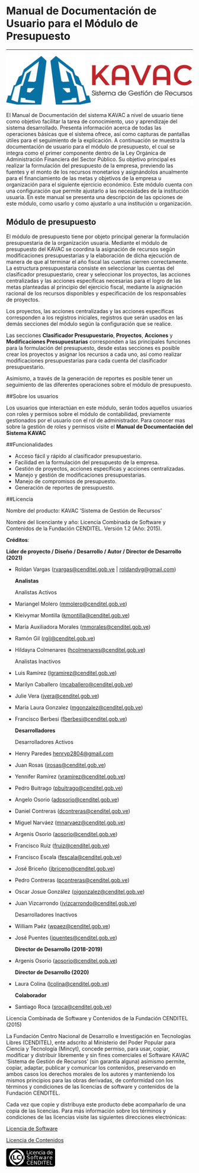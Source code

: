 # Manual de Documentación de Usuario para el Módulo de Presupuesto
******************************************************************

![Screenshot](img/logokavac.png#imagen)

El Manual de Documentación del sistema KAVAC a nivel de usuario tiene como objetivo facilitar la tarea de conocimiento, uso y aprendizaje del sistema desarrollado. Presenta información acerca de todas las operaciones básicas que el sistema ofrece, así como capturas de pantallas útiles para el seguimiento de la explicación. A continuación se muestra la documentación de usuario para el módulo de presupuesto, el cual se integra como el primer componente dentro de la Ley Orgánica de Administración Financiera del Sector Público. Su objetivo principal es realizar la formulación del presupuesto de la empresa, previendo las fuentes y el monto de los recursos monetarios y asignándolos anualmente para el financiamiento de las metas y objetivos de la empresa u organización para el siguiente ejercicio económico.  Este módulo cuenta con una configuración que permite ajustarlo a las necesidades de la institución usuaria. En este manual se presenta una descripción de las opciones de este módulo, como usarlo y como ajustarlo a una institución u organización.


## Módulo de presupuesto

El módulo de presupuesto tiene por objeto principal generar la formulación presupuestaria de la organización usuaria. Mediante el módulo de presupuesto del KAVAC se coordina la asignación de recursos según modificaciones presupuestarias y la elaboración de dicha ejecución de manera de que al terminar el año fiscal las cuentas cierren correctamente. La estructura presupuestaria consiste en seleccionar las cuentas del clasificador presupuestario, crear y seleccionar los proyectos, las acciones centralizadas y las acciones específicas necesarias para el logro de las metas planteadas al principio del ejercicio fiscal, mediante la asignación racional de los recursos disponibles y especificación de los responsables de proyectos.

Los proyectos, las acciones centralizadas y las acciones específicas corresponden a los registros iniciales, registros que serán usados en las demás secciones del módulo según la configuración que se realice.

Las secciones **Clasificador Presupuestario**, **Proyectos**, **Acciones** y **Modificaciones Presupuestarias** corresponden a las principales funciones para la formulación del presupuesto, desde estas secciones es posible crear los proyectos y asignar los recursos a cada uno, así como realizar modificaciones presupuestarias para cada cuenta del clasificador presupuestario.

Asimismo, a través de la generación de reportes es posible tener un seguimiento de las diferentes operaciones sobre el módulo de presupuesto.

##Sobre los usuarios


Los usuarios que interactúan en este módulo, serán todos aquellos usuarios con roles y permisos sobre el módulo de contabilidad, previamente gestionados por el usuario con el rol de administrador. Para conocer mas sobre la gestión de roles y permisos visite el **Manual de Documentación del Sistema KAVAC**

##Funcionalidades

-  Acceso fácil y rápido al clasificador presupuestario.
-  Facilidad en la formulación del presupuesto de la empresa.
-  Gestión de proyectos, acciones específicas y acciones centralizadas.
-  Manejo y gestión de modificaciones presupuestarias.
-  Manejo de compromisos de presupuesto.
-  Generación de reportes de presupuesto.

##Licencia

Nombre del producto: KAVAC ‘Sistema de Gestión de Recursos’

   Nombre del licenciante y año: Licencia Combinada de Software y Contenidos de la Fundación CENDITEL. Versión 1.2 (Año: 2015).

   **Créditos**:

   **Líder de proyecto / Diseño / Desarrollo / Autor / Director de Desarrollo (2021)**

- Roldan Vargas (rvargas@cenditel.gob.ve | roldandvg@gmail.com)

   **Analistas**

  Analistas Activos

- Mariangel Molero (mmolero@cenditel.gob.ve)
- Kleivymar Montilla (kmontilla@cenditel.gob.ve)
- María Auxiliadora Morales (mmorales@cenditel.gob.ve)
- Ramón Gil (rgil@cenditel.gob.ve)
- Hildayra Colmenares (hcolmenares@cenditel.gob.ve)

  Analistas Inactivos

- Luis Ramírez (lgramirez@cenditel.gob.ve)
- Marilyn Caballero (mcaballero@cenditel.gob.ve)
- Julie Vera (jvera@cenditel.gob.ve)
- María Laura Gonzalez (mgonzalez@cenditel.gob.ve)
- Francisco Berbesi (fberbesi@cenditel.gob.ve)


  **Desarrolladores**

  Desarrolladores Activos

- Henry Paredes <henryp2804@gmail.com>
- Juan Rosas (jrosas@cenditel.gob.ve)
- Yennifer Ramírez (yramirez@cenditel.gob.ve)
- Pedro Buitrago (pbuitrago@cenditel.gob.ve)
- Angelo Osorio (adosorio@cenditel.gob.ve)
- Daniel Contreras (dcontreras@cenditel.gob.ve)
- Miguel Narváez (mnarvaez@cenditel.gob.ve)
- Argenis Osorio (aosorio@cenditel.gob.ve)
- Francisco Ruiz (fruiz@cenditel.gob.ve)
- Francisco Escala (fescala@cenditel.gob.ve)
- José Briceño (jbriceno@cenditel.gob.ve)
- Pedro Contreras (pcontreras@cenditel.gob.ve)
- Oscar Josue González (ojgonzalez@cenditel.gob.ve)
- Juan Vizcarrondo (jvizcarrondo@cenditel.gob.ve)

  Desarrolladores Inactivos

- William Paéz (wpaez@cenditel.gob.ve)
- José Puentes (jpuentes@cenditel.gob.ve)


  **Director de Desarrollo (2018-2019)**

- Argenis Osorio (aosorio@cenditel.gob.ve)

  **Director de Desarrollo (2020)**

- Laura Colina (lcolina@cenditel.gob.ve)

  **Colaborador**

- Santiago Roca (sroca@cenditel.gob.ve)


Licencia Combinada de Software y Contenidos de la Fundación CENDITEL (2015)


La Fundación Centro Nacional de Desarrollo e Investigación en Tecnologías Libres (CENDITEL), ente adscrito al Ministerio del Poder Popular para  Ciencia y Tecnología (Mincyt), concede permiso, para usar, copiar, modificar y distribuir libremente y sin fines comerciales el Software KAVAC ‘Sistema de Gestión de Recursos’ (sin garantía alguna) asimismo permite, copiar, adaptar, publicar y comunicar los contenidos, preservando en ambos casos los derechos morales de los autores y manteniendo los mismos principios para las obras derivadas, de conformidad con los términos y condiciones de las licencias de software y contenidos de la Fundación CENDITEL.


Cada vez que copie y distribuya este producto debe acompañarlo de una copia de las licencias. Para más información sobre los términos y condiciones de las licencias visite las siguientes direcciones electrónicas:


[Licencia de Software](http://conocimientolibre.cenditel.gob.ve/licencia-de-software-v-1-3/)

[Licencia de Contenidos](http://conocimientolibre.cenditel.gob.ve/licencias/)

![Screenshot](img/licencia.png)






